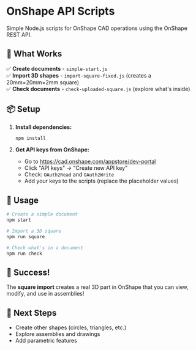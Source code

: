 # OnShape API Scripts

Simple Node.js scripts for OnShape CAD operations using the OnShape REST API.

## 🚀 What Works

✅ **Create documents** - `simple-start.js`  
✅ **Import 3D shapes** - `import-square-fixed.js` (creates a 20mm×20mm×2mm square)  
✅ **Check documents** - `check-uploaded-square.js` (explore what's inside)

## 📦 Setup

1. **Install dependencies:**
   ```bash
   npm install
   ```

2. **Get API keys from OnShape:**
   - Go to https://cad.onshape.com/appstore/dev-portal
   - Click "API keys" → "Create new API key"  
   - Check: `OAuth2Read` and `OAuth2Write`
   - Add your keys to the scripts (replace the placeholder values)

## 🎯 Usage

```bash
# Create a simple document
npm start

# Import a 3D square
npm run square

# Check what's in a document
npm run check
```

## 🎉 Success!

The **square import** creates a real 3D part in OnShape that you can view, modify, and use in assemblies!

## 🔑 Next Steps

- Create other shapes (circles, triangles, etc.)
- Explore assemblies and drawings
- Add parametric features 